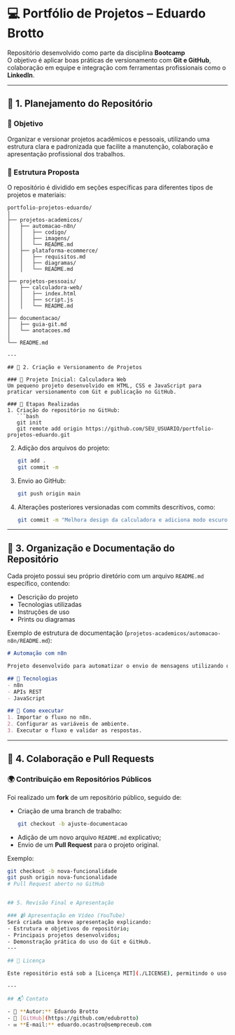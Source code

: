 # 💻 Portfólio de Projetos – Eduardo Brotto

Repositório desenvolvido como parte da disciplina **Bootcamp**  
O objetivo é aplicar boas práticas de versionamento com **Git e GitHub**, colaboração em equipe e integração com ferramentas profissionais como o **LinkedIn**.

---

## 🧩 1. Planejamento do Repositório

### 🎯 Objetivo
Organizar e versionar projetos acadêmicos e pessoais, utilizando uma estrutura clara e padronizada que facilite a manutenção, colaboração e apresentação profissional dos trabalhos.

### 📁 Estrutura Proposta
O repositório é dividido em seções específicas para diferentes tipos de projetos e materiais:

```
portfolio-projetos-eduardo/
│
├── projetos-academicos/
│   ├── automacao-n8n/
│   │   ├── codigo/
│   │   ├── imagens/
│   │   └── README.md
│   ├── plataforma-ecommerce/
│   │   ├── requisitos.md
│   │   ├── diagramas/
│   │   └── README.md
│
├── projetos-pessoais/
│   ├── calculadora-web/
│   │   ├── index.html
│   │   ├── script.js
│   │   └── README.md
│
├── documentacao/
│   ├── guia-git.md
│   └── anotacoes.md
│
└── README.md

---

## 🧠 2. Criação e Versionamento de Projetos

### 🧰 Projeto Inicial: Calculadora Web
Um pequeno projeto desenvolvido em HTML, CSS e JavaScript para praticar versionamento com Git e publicação no GitHub.

### 🔧 Etapas Realizadas
1. Criação do repositório no GitHub:  
   ```bash
   git init
   git remote add origin https://github.com/SEU_USUARIO/portfolio-projetos-eduardo.git
   ```
2. Adição dos arquivos do projeto:  
   ```bash
   git add .
   git commit -m
   ```
3. Envio ao GitHub:  
   ```bash
   git push origin main
   ```
4. Alterações posteriores versionadas com commits descritivos, como:
   ```bash
   git commit -m "Melhora design da calculadora e adiciona modo escuro"
   ```

---

## 📂 3. Organização e Documentação do Repositório

Cada projeto possui seu próprio diretório com um arquivo `README.md` específico, contendo:
- Descrição do projeto  
- Tecnologias utilizadas  
- Instruções de uso  
- Prints ou diagramas

Exemplo de estrutura de documentação (`projetos-academicos/automacao-n8n/README.md`):
```markdown
# Automação com n8n

Projeto desenvolvido para automatizar o envio de mensagens utilizando o **n8n**.

## 🧩 Tecnologias
- n8n
- APIs REST
- JavaScript

## 🧪 Como executar
1. Importar o fluxo no n8n.
2. Configurar as variáveis de ambiente.
3. Executar o fluxo e validar as respostas.


```

---

## 🤝 4. Colaboração e Pull Requests

### 🌍 Contribuição em Repositórios Públicos
Foi realizado um **fork** de um repositório público, seguido de:
- Criação de uma branch de trabalho:
  ```bash
  git checkout -b ajuste-documentacao
  ```
- Adição de um novo arquivo `README.md` explicativo;
- Envio de um **Pull Request** para o projeto original.

Exemplo:
```bash
git checkout -b nova-funcionalidade
git push origin nova-funcionalidade
# Pull Request aberto no GitHub


## 5. Revisão Final e Apresentação

### 📹 Apresentação em Vídeo (YouTube)
Será criada uma breve apresentação explicando:
- Estrutura e objetivos do repositório;
- Principais projetos desenvolvidos;
- Demonstração prática do uso do Git e GitHub.
---

## 📜 Licença

Este repositório está sob a [Licença MIT](./LICENSE), permitindo o uso e modificação livre mediante atribuição ao autor.

---

## 📬 Contato

- 👤 **Autor:** Eduardo Brotto 
- 💾 [GitHub](https://github.com/edubrotto)  
- ✉️ **E-mail:** eduardo.ocastro@sempreceub.com


